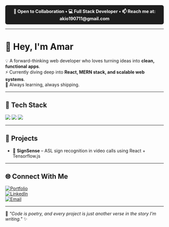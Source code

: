 <!-- Top Bar / Announcement Style -->
<div align="center" style="background: #1e1e1e; color: #ffffff; padding: 10px; font-weight: bold; border-radius: 6px;">
  🚀 Open to Collaboration • 💻 Full Stack Developer • 📫 Reach me at: akio190711@gmail.com
</div>

---

<div>
<h1>👋 Hey, I'm Amar </h1>  

💡 A forward-thinking web developer who loves turning ideas into **clean, functional apps**.  
⚡ Currently diving deep into **React, MERN stack, and scalable web systems**.  
🌱 Always learning, always shipping.  
</div>


---

## 🔧 Tech Stack  
<p align="left">
  <!-- Frontend -->
  <img src="https://skillicons.dev/icons?i=html,css,js,react,tailwind" />
  <!-- Backend -->
  <img src="https://skillicons.dev/icons?i=nodejs,express,mongodb" />
  <!-- Other Tools -->
  <img src="https://skillicons.dev/icons?i=git,github,vscode,figma,wordpress" />
</p>

---

## 🚀 Projects  
- 🎯 **SignSense** – ASL sign recognition in video calls using React + Tensorflow.js  


---

## 🌐 Connect With Me  
[![Portfolio](https://img.shields.io/badge/Portfolio-%F0%9F%94%97-blue)](https://your-portfolio.com)  
[![LinkedIn](https://img.shields.io/badge/LinkedIn-%230077B5?logo=linkedin&logoColor=white)](https://linkedin.com/in/yourprofile)  
[![Email](https://img.shields.io/badge/Email-Contact-green)](mailto:yourmail@gmail.com)  

---

💭 *"Code is poetry, and every project is just another verse in the story I’m writing."* ✨

